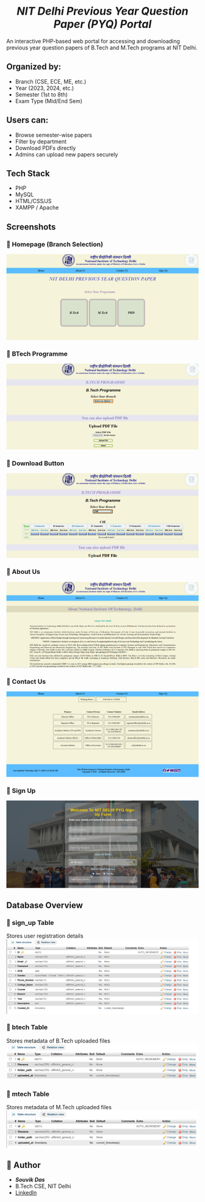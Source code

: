 <h1 align="center">
<strong><em> NIT Delhi Previous Year Question Paper (PYQ) Portal </em></strong>
</h1>

An interactive PHP-based web portal for accessing and downloading previous year question papers of B.Tech and M.Tech programs at NIT Delhi. 

## Organized by:
- Branch (CSE, ECE, ME, etc.)
- Year (2023, 2024, etc.)
- Semester (1st to 8th)
- Exam Type (Mid/End Sem)

## Users can:
- Browse semester-wise papers
- Filter by department
- Download PDFs directly
- Admins can upload new papers securely


## Tech Stack

- PHP
- MySQL
- HTML/CSS/JS
- XAMPP / Apache


## Screenshots

### 🔹 Homepage (Branch Selection)
![Homepage](screenshots/homepage.png)

### 🔹 BTech Programme
![BTech page](screenshots/btech.png)

### 🔹 Download Button
![Download Button](screenshots/download.png)

### 🔹 About Us
![About Us](screenshots/about_us.png)

### 🔹 Contact Us
![Contact Us](screenshots/contact_us.png)

### 🔹 Sign Up
![Sign Up](screenshots/sign_up.png)


## Database Overview

### 🔹 sign_up Table
Stores user registration details  
<img src="screenshots/consumer_table.png"  alt="Consumer Table"/>

### 🔹 btech Table
Stores metadata of B.Tech uploaded files  
<img src="screenshots/btech_table.png"  alt="BTech Table"/>

### 🔹 mtech Table
Stores metadata of M.Tech uploaded files  
<img src="screenshots/mtech_table.png"  alt="MTech Table"/>



## 🙋 Author

- ***Souvik Das***
- B.Tech CSE, NIT Delhi
- [LinkedIn](https://linkedin.com/in/souvik-das-234ab9338/)
